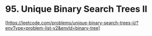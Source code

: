# 95. Unique Binary Search Trees II

[https://leetcode.com/problems/unique-binary-search-trees-ii/?envType=problem-list-v2&envId=binary-tree]
